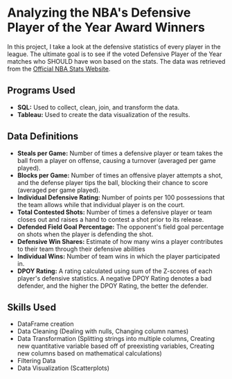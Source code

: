 # Analyzing the NBA's Defensive Player of the Year Award Winners
In this project, I take a look at the defensive statistics of every player in the league. The ultimate goal is to see if the voted Defensive Player of the Year matches who SHOULD have won based on the stats. The data was retrieved from the [Official NBA Stats Website](https://www.nba.com/stats/).

## Programs Used
+ **SQL:** Used to collect, clean, join, and transform the data. <br>
+ **Tableau:** Used to create the data visualization of the results.

## Data Definitions
  + **Steals per Game:** Number of times a defensive player or team takes the ball from a player on offense, causing a turnover (averaged per game played).<br>
  + **Blocks per Game:** Number of times an offensive player attempts a shot, and the defense player tips the ball, blocking their chance to score (averaged per game played).<br>
  + **Individual Defensive Rating:** Number of points per 100 possessions that the team allows while that individual player is on the court.<br>
  + **Total Contested Shots:** Number of times a defensive player or team closes out and raises a hand to contest a shot prior to its release.<br>
  + **Defended Field Goal Percentage:** The opponent's field goal percentage on shots when the player is defending the shot.<br>
  + **Defensive Win Shares:** Estimate of how many wins a player contributes to their team through their defensive abilities<br>
  + **Individual Wins:** Number of team wins in which the player participated in.<be>
  + **DPOY Rating:** A rating calculated using sum of the Z-scores of each player's defensive statistics. A negative DPOY Rating denotes a bad defender, and the higher the DPOY Rating, the better the defender.

## Skills Used
- DataFrame creation
- Data Cleaning (Dealing with nulls, Changing column names)
- Data Transformation (Splitting strings into multiple columns, Creating new quantitative variable based off of preexisting variables, Creating new columns based on mathematical calculations)
- Filtering Data
- Data Visualization (Scatterplots)
